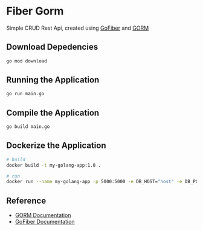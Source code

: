 # Fiber Gorm

Simple CRUD Rest Api, created using [GoFiber](https://gofiber.io/ "An Express-inspired web framework written in Go") and [GORM](https://gorm.io/ "The fantastic ORM library for Golang")

## Download Depedencies

```bash
go mod download
```

## Running the Application

```bash
go run main.go
```

## Compile the Application

```bash
go build main.go
```

## Dockerize the Application

```bash
# build
docker build -t my-golang-app:1.0 .

# run
docker run --name my-golang-app -p 5000:5000 -e DB_HOST="host" -e DB_PORT="5432" -e DB_NAME="fiber_gorm" -e DB_USER="superuser" -e DB_PASS="secret" -e DB_TZ="Asia/Jakarta" -d my-golang-app:1.0
```

## Reference

- [GORM Documentation](https://gorm.io/docs/ "GORM Documentation Website")
- [GoFiber Documentation](https://docs.gofiber.io/ "GoFiber Documentation Website")
